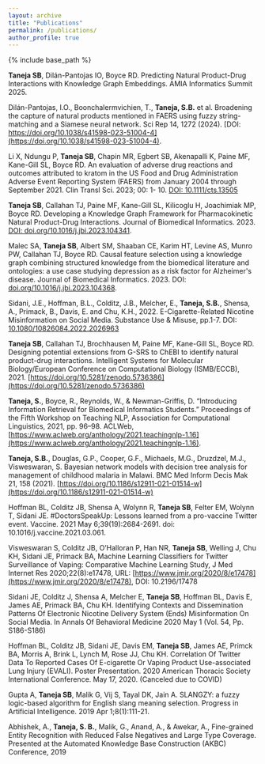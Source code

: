```yaml
---
layout: archive
title: "Publications"
permalink: /publications/
author_profile: true
---
```


{% include base_path %}

**Taneja SB**, Dilán-Pantojas IO, Boyce RD. Predicting Natural Product-Drug Interactions with Knowledge Graph Embeddings. AMIA Informatics Summit 2025.

Dilán-Pantojas, I.O., Boonchalermvichien, T., **Taneja, S.B.** et al. Broadening the capture of natural products mentioned in FAERS using fuzzy string-matching and a Siamese neural network. Sci Rep 14, 1272 (2024). [DOI: https://doi.org/10.1038/s41598-023-51004-4](https://doi.org/10.1038/s41598-023-51004-4).

Li X, Ndungu P, **Taneja SB**, Chapin MR, Egbert SB, Akenapalli K, Paine MF, Kane-Gill SL, Boyce RD. An evaluation of adverse drug reactions and outcomes attributed to kratom in the US Food and Drug Administration Adverse Event Reporting System (FAERS) from January 2004 through September 2021. Clin Transl Sci. 2023; 00: 1- 10. [DOI: 10.1111/cts.13505](https://doi.org/10.1111/cts.13505)

**Taneja SB**, Callahan TJ, Paine MF, Kane-Gill SL, Kilicoglu H, Joachimiak MP, Boyce RD. Developing a Knowledge Graph Framework for Pharmacokinetic Natural Product-Drug Interactions. Journal of Biomedical Informatics. 2023. [DOI: doi.org/10.1016/j.jbi.2023.104341](https://doi.org/10.1016/j.jbi.2023.104341).

Malec SA, **Taneja SB**, Albert SM, Shaaban CE, Karim HT, Levine AS, Munro PW, Callahan TJ, Boyce RD. Causal feature selection using a knowledge graph combining structured knowledge from the biomedical literature and ontologies: a use case studying depression as a risk factor for Alzheimer's disease. Journal of Biomedical Informatics. 2023. DOI: [doi.org/10.1016/j.jbi.2023.104368](https://doi.org/10.1016/j.jbi.2023.104368). 

Sidani, J.E., Hoffman, B.L., Colditz, J.B., Melcher, E., **Taneja, S.B.**, Shensa, A., Primack, B., Davis, E. and Chu, K.H., 2022. E-Cigarette-Related Nicotine Misinformation on Social Media. Substance Use & Misuse, pp.1-7. DOI: [10.1080/10826084.2022.2026963](http://dx.doi.org/10.1080/10826084.2022.2026963)

**Taneja SB**, Callahan TJ, Brochhausen M, Paine MF, Kane-Gill SL, Boyce RD. Designing potential extensions from G-SRS to ChEBI to identify natural product-drug interactions. Intelligent Systems for Molecular Biology/European Conference on Computational Biology (ISMB/ECCB), 2021. [https://doi.org/10.5281/zenodo.5736386](https://doi.org/10.5281/zenodo.5736386)

**Taneja, S.**, Boyce, R., Reynolds, W., & Newman-Griffis, D. “Introducing Information Retrieval for Biomedical Informatics Students.” Proceedings of the Fifth Workshop on Teaching NLP, Association for Computational Linguistics, 2021, pp. 96–98. ACLWeb, [https://www.aclweb.org/anthology/2021.teachingnlp-1.16](https://www.aclweb.org/anthology/2021.teachingnlp-1.16).

**Taneja, S.B.**, Douglas, G.P., Cooper, G.F., Michaels, M.G., Druzdzel, M.J., Visweswaran, S. Bayesian network models with decision tree analysis for management of childhood malaria in Malawi. BMC Med Inform Decis Mak 21, 158 (2021). [https://doi.org/10.1186/s12911-021-01514-w](https://doi.org/10.1186/s12911-021-01514-w)

Hoffman BL, Colditz JB, Shensa A, Wolynn R, **Taneja SB**, Felter EM, Wolynn T, Sidani JE. #DoctorsSpeakUp: Lessons learned from a pro-vaccine Twitter event. Vaccine. 2021 May 6;39(19):2684-2691. doi: 10.1016/j.vaccine.2021.03.061.

Visweswaran S, Colditz JB, O’Halloran P, Han NR, **Taneja SB**, Welling J, Chu KH, Sidani JE, Primack BA, Machine Learning Classifiers for Twitter Surveillance of Vaping: Comparative Machine Learning Study, J Med Internet Res 2020;22(8):e17478, URL: [https://www.jmir.org/2020/8/e17478](https://www.jmir.org/2020/8/e17478), DOI: 10.2196/17478

Sidani JE, Colditz J, Shensa A, Melcher E, **Taneja SB**, Hoffman BL, Davis E, James AE, Primack BA, Chu KH. Identifying Contexts and Dissemination Patterns Of Electronic Nicotine Delivery System (Ends) Misinformation On Social Media. In Annals Of Behavioral Medicine 2020 May 1 (Vol. 54, Pp. S186-S186)

Hoffman BL, Colditz JB, Sidani JE, Davis EM, **Taneja SB**, James AE, Primck BA, Morris A, Brink L, Lynch M, Rose JJ, Chu KH. Correlation Of Twitter Data To Reported Cases Of E-cigarette Or Vaping Product Use-associated Lung Injury (EVALI). Poster Presentation. 2020 American Thoracic Society International Conference. May 17, 2020. (Canceled due to COVID)

Gupta A, **Taneja SB**, Malik G, Vij S, Tayal DK, Jain A. SLANGZY: a fuzzy logic-based algorithm for English slang meaning selection. Progress in Artificial Intelligence. 2019 Apr 1;8(1):111-21.

Abhishek, A., **Taneja, S. B.**, Malik, G., Anand, A., & Awekar, A., Fine-grained Entity Recognition with Reduced False Negatives and Large Type Coverage. Presented at the Automated Knowledge Base Construction (AKBC) Conference, 2019